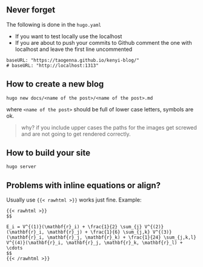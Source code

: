 ## Never forget
The following is done in the `hugo.yaml`
- If you want to test locally use the localhost
- If you are about to push your commits to Github comment the one with localhost and leave the first line uncommented
```
baseURL: "https://taogenna.github.io/kenyi-blog/"
# baseURL: "http://localhost:1313"
```

## How to create a new blog 
```
hugo new docs/<name of the post>/<name of the post>.md
```
where `<name of the post>` should be full of lower case letters, symbols are ok.

> why? if you include upper cases the paths for the images get screwed and are not going to get rendered correctly.
## How to build your site

```
hugo server
```
## Problems with inline equations or align? 

Usually use `{{< rawhtml >}}` works just fine. Example: 
```
{{< rawhtml >}}
$$

E_i = V^{(1)}(\mathbf{r}_i) + \frac{1}{2} \sum_{j} V^{(2)}(\mathbf{r}_i, \mathbf{r}_j) + \frac{1}{6} \sum_{j,k} V^{(3)}(\mathbf{r}_i, \mathbf{r}_j, \mathbf{r}_k) + \frac{1}{24} \sum_{j,k,l} V^{(4)}(\mathbf{r}_i, \mathbf{r}_j, \mathbf{r}_k, \mathbf{r}_l) + \cdots
$$ 
{{< /rawhtml >}}
```